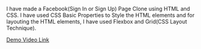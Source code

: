 I have made a Facebook(Sign In or Sign Up) Page Clone using HTML and CSS.
I have used CSS Basic Properties to Style the HTML elements and for layouting the HTML elements, I have used Flexbox and Grid(CSS Layout Technique).

[Demo Video Link](https://lnkd.in/dmxzDYdg)
